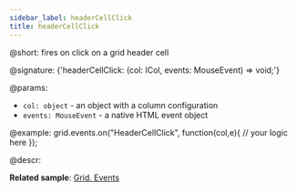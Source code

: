 ```yaml
---
sidebar_label: headerCellClick
title: headerCellClick
---          
```


@short: fires on click on a grid header cell

@signature: {'headerCellClick: (col: ICol, events: MouseEvent) => void;'}

@params:
- `col: object` - an object with a column configuration
- `events: MouseEvent` - a native HTML event object

@example:
grid.events.on("HeaderCellClick", function(col,e){
    // your logic here
});

@descr:

**Related sample**: [Grid. Events](https://snippet.dhtmlx.com/9zeyp4ds)
